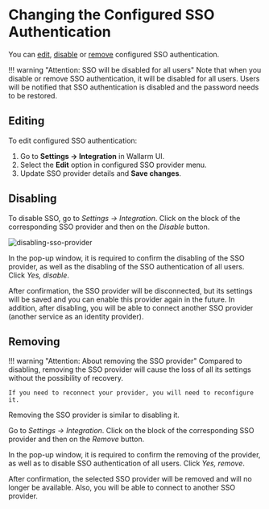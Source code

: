 #   Changing the Configured SSO Authentication

[img-disable-sso-provider]:     ../../../images/admin-guides/configuration-guides/sso/disable-sso-provider.png

[doc-setup-sso-gsuite]:     gsuite/overview.md
[doc-setup-sso-okta]:       okta/overview.md

[anchor-edit]:      #editing
[anchor-disable]:   #disabling
[anchor-remove]:    #removing

You can [edit][anchor-edit], [disable][anchor-disable] or [remove][anchor-remove] configured SSO authentication.

!!! warning "Attention: SSO will be disabled for all users"
    Note that when you disable or remove SSO authentication, it will be disabled for all users. Users will be notified that SSO authentication is disabled and the password needs to be restored.

## Editing

To edit configured SSO authentication:

1. Go to **Settings → Integration** in Wallarm UI.
2. Select the **Edit** option in configured SSO provider menu.
3. Update SSO provider details and **Save changes**.

##  Disabling

To disable SSO, go to *Settings → Integration*. Click on the block of the corresponding SSO provider and then on the *Disable* button.

![disabling-sso-provider][img-disable-sso-provider]

In the pop-up window, it is required to confirm the disabling of the SSO provider, as well as the disabling of the SSO authentication of all users.
Click *Yes, disable*.

After confirmation, the SSO provider will be disconnected, but its settings will be saved and you can enable this provider again in the future. In addition, after disabling, you will be able to connect another SSO provider (another service as an identity provider).

##  Removing

!!! warning "Attention: About removing the SSO provider"
    Compared to disabling, removing the SSO provider will cause the loss of all its settings without the possibility of recovery.
    
    If you need to reconnect your provider, you will need to reconfigure it.


Removing the SSO provider is similar to disabling it.

Go to *Settings → Integration*. Click on the block of the corresponding SSO provider and then on the *Remove* button.

In the pop-up window, it is required to confirm the removing of the provider, as well as to disable SSO authentication of all users.
Click *Yes, remove*.

After confirmation, the selected SSO provider will be removed and will no longer be available. Also, you will be able to connect to another SSO provider.
